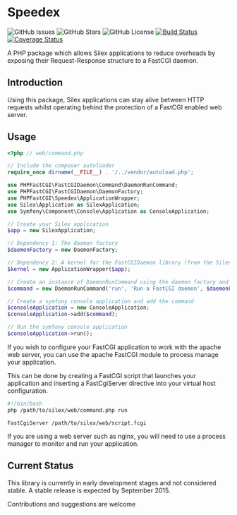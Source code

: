 # Speedex

![GitHub Issues](https://img.shields.io/github/issues/PHPFastCGI/Speedex.svg)
![GitHub Stars](https://img.shields.io/github/stars/PHPFastCGI/Speedex.svg)
![GitHub License](https://img.shields.io/badge/license-GPLv2-blue.svg)
[![Build Status](https://travis-ci.org/PHPFastCGI/Speedex.svg?branch=master)](https://travis-ci.org/PHPFastCGI/Speedex)
[![Coverage Status](https://coveralls.io/repos/PHPFastCGI/Speedex/badge.svg?branch=master)](https://coveralls.io/r/PHPFastCGI/Speedex?branch=master)

A PHP package which allows Silex applications to reduce overheads by exposing their Request-Response structure to a FastCGI daemon.

## Introduction

Using this package, Silex applications can stay alive between HTTP requests whilst operating behind the protection of a FastCGI enabled web server.

## Usage

```php
<?php // web/command.php

// Include the composer autoloader
require_once dirname(__FILE__) . '/../vendor/autoload.php';

use PHPFastCGI\FastCGIDaemon\Command\DaemonRunCommand;
use PHPFastCGI\FastCGIDaemon\DaemonFactory;
use PHPFastCGI\Speedex\ApplicationWrapper;
use Silex\Application as SilexApplication;
use Symfony\Component\Console\Application as ConsoleApplication;

// Create your Silex application
$app = new SilexApplication;

// Dependency 1: The daemon factory
$daemonFactory = new DaemonFactory;

// Dependency 2: A kernel for the FastCGIDaemon library (from the Silex application)
$kernel = new ApplicationWrapper($app);

// Create an instance of DaemonRunCommand using the daemon factory and the kernel
$command = new DaemonRunCommand('run', 'Run a FastCGI daemon', $daemonFactory, $kernel);

// Create a symfony console application and add the command
$consoleApplication = new ConsoleApplication;
$consoleApplication->add($command);

// Run the symfony console application
$consoleApplication->run();
```

If you wish to configure your FastCGI application to work with the apache web server, you can use the apache FastCGI module to process manage your application.

This can be done by creating a FastCGI script that launches your application and inserting a FastCgiServer directive into your virtual host configuration.

```sh
#!/bin/bash
php /path/to/silex/web/command.php run
```

```
FastCgiServer /path/to/silex/web/script.fcgi
```

If you are using a web server such as nginx, you will need to use a process manager to monitor and run your application.

## Current Status

This library is currently in early development stages and not considered stable. A stable release is expected by September 2015.

Contributions and suggestions are welcome
